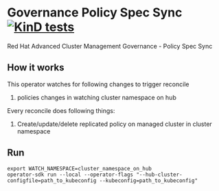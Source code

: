 [comment]: # ( Copyright Contributors to the Open Cluster Management project )

# Governance Policy Spec Sync [![KinD tests](https://github.com/open-cluster-management/governance-policy-spec-sync/actions/workflows/kind.yml/badge.svg?branch=main&event=push)](https://github.com/open-cluster-management/governance-policy-spec-sync/actions/workflows/kind.yml)
Red Hat Advanced Cluster Management Governance - Policy Spec Sync

## How it works

This operator watches for following changes to trigger reconcile


1. policies changes in watching cluster namespace on hub

Every reconcile does following things:

1. Create/update/delete replicated policy on managed cluster in cluster namespace

## Run
```
export WATCH_NAMESPACE=cluster_namespace_on_hub
operator-sdk run --local --operator-flags "--hub-cluster-configfile=path_to_kubeconfig --kubeconfig=path_to_kubeconfig"
```

<!---
Date: Apr/20/2020
-->
